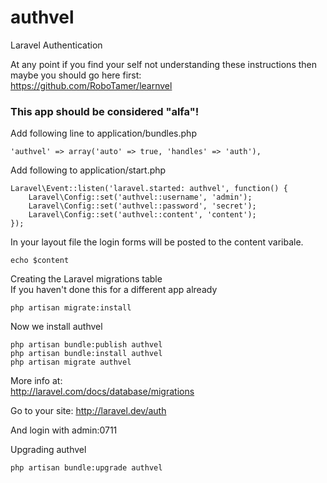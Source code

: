 authvel
=======

Laravel Authentication

At any point if you find your self not understanding these instructions then maybe you should go here first:   
https://github.com/RoboTamer/learnvel

### This app should be considered "alfa"!

Add following line to application/bundles.php

    'authvel' => array('auto' => true, 'handles' => 'auth'),


Add following to application/start.php    

    Laravel\Event::listen('laravel.started: authvel', function() {
        Laravel\Config::set('authvel::username', 'admin');
        Laravel\Config::set('authvel::password', 'secret');
        Laravel\Config::set('authvel::content', 'content');
    });

In your layout file the login forms will be posted to the content varibale.

    echo $content

Creating the Laravel migrations table  
If you haven't done this for a different app already  

    php artisan migrate:install


Now we install authvel

    php artisan bundle:publish authvel
    php artisan bundle:install authvel
    php artisan migrate authvel

More info at:  
http://laravel.com/docs/database/migrations



Go to your site:
    http://laravel.dev/auth  

And login with admin:0711


Upgrading authvel

    php artisan bundle:upgrade authvel
    
